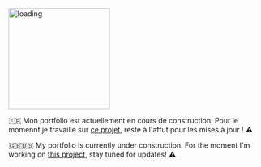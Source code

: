 <img src="https://media.giphy.com/media/Mah9dFWo1WZX0WM62Q/giphy.gif" width="200" alt="loading">

🇫🇷
Mon portfolio est actuellement en cours de construction. Pour le momennt je travaille sur [ce projet](https://github.com/sarahbdji/brss2020_project.git), reste à l'affut pour les mises à jour ! ⚠️

🇬🇧🇺🇸 
My portfolio is currently under construction. For the moment I'm working on [this project](https://github.com/sarahbdji/brss2020_project.git), stay tuned for updates! ⚠️
